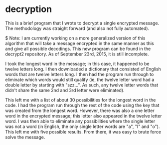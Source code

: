 # decryption

This is a brief program that I wrote to decrypt a single encrypted message. The methodology was straight forward (and also not fully automated).

$ Note: I am currently working on a more generalized version of this algorithm that will take a message encrypted in the same manner as this and give all possible decodings. This new program can be found in the decrypt2 repository. As of September 23rd, 2015, it is still incomplete.

I took the longest word in the message; in this case, it happened to be twelve letters long. I then downloaded a dictionary that consisted of English words that are twelve letters long. I then had the program run through to eliminate which words would still qualify (ie, the twelve letter word had a double letter by starting with "szz...". As such, any twelve letter words that didn't share the same 2nd and 3rd letter were eliminated).

This left me with a list of about 30 possibilities for the longest word in the code. I had the program run through the rest of the code using the key that was created from the longest word. However, there was also a one letter word in the encrypted message; this letter also appeared in the twelve letter word. I was then able to eliminate any possibilities where the single letter was not a word (in English, the only single letter words are "a", "I" and "o"). This left me with five possible results. From there, it was easy to brute force solve the message.


